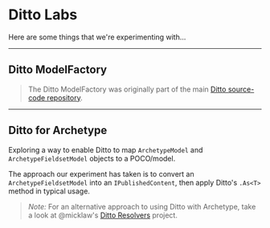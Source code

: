 # Ditto Labs

Here are some things that we're experimenting with...

---

## Ditto ModelFactory

> The Ditto ModelFactory was originally part of the main [Ditto source-code repository](https://github.com/leekelleher/umbraco-ditto/).

---

## Ditto for Archetype

Exploring a way to enable Ditto to map `ArchetypeModel` and `ArchetypeFieldsetModel` objects to a POCO/model.

The approach our experiment has taken is to convert an `ArchetypeFieldsetModel` into an `IPublishedContent`, then apply Ditto's `.As<T>` method in typical usage.

> *Note:* For an alternative approach to using Ditto with Archetype, take a look at @micklaw's [Ditto Resolvers](https://github.com/micklaw/Ditto.Resolvers) project.

